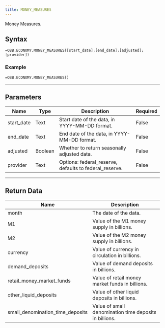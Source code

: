 ```yaml
---
title: MONEY_MEASURES
---
```


<!-- markdownlint-disable MD041 -->

Money Measures.

## Syntax

```excel wordwrap
=OBB.ECONOMY.MONEY_MEASURES([start_date];[end_date];[adjusted];[provider])
```

### Example

```excel wordwrap
=OBB.ECONOMY.MONEY_MEASURES()
```

---

## Parameters

| Name | Type | Description | Required |
| ---- | ---- | ----------- | -------- |
| start_date | Text | Start date of the data, in YYYY-MM-DD format. | False |
| end_date | Text | End date of the data, in YYYY-MM-DD format. | False |
| adjusted | Boolean | Whether to return seasonally adjusted data. | False |
| provider | Text | Options: federal_reserve, defaults to federal_reserve. | False |

---

## Return Data

| Name | Description |
| ---- | ----------- |
| month | The date of the data.  |
| M1 | Value of the M1 money supply in billions.  |
| M2 | Value of the M2 money supply in billions.  |
| currency | Value of currency in circulation in billions.  |
| demand_deposits | Value of demand deposits in billions.  |
| retail_money_market_funds | Value of retail money market funds in billions.  |
| other_liquid_deposits | Value of other liquid deposits in billions.  |
| small_denomination_time_deposits | Value of small denomination time deposits in billions.  |
